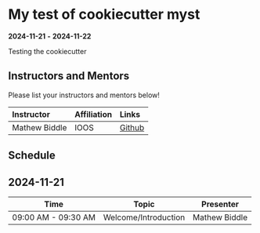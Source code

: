 # My test of cookiecutter myst

**2024-11-21**  **-** **2024-11-22** 

Testing the cookiecutter


## Instructors and Mentors

Please list your instructors and mentors below!

| Instructor | Affiliation | Links |
| :------- | ------- |:------- |
| Mathew Biddle | IOOS | [Github](https://github.com/mathewbiddle) |

## Schedule

## 2024-11-21

| Time                | Topic                     | Presenter        |
| :---:               |    :----:                 |    :---:         |
| 09:00 AM - 09:30 AM | Welcome/Introduction      | Mathew Biddle      |
